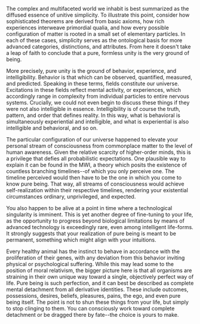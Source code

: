 The complex and multifaceted world we inhabit is best summarized as the diffused essence of unitive simplicity. To illustrate this point, consider how sophisticated theorems are derived from basic axioms, how rich experiences interweave primordial qualia, and how every possible configuration of matter is rooted in a small set of elementary particles. In each of these cases, simplicity serves as the ontological basis for more advanced categories, distinctions, and attributes. From here it doesn't take a leap of faith to conclude that a pure, formless unity is the very ground of being.

More precisely, pure unity is the ground of behavior, experience, and intelligibility. Behavior is that which can be observed, quantified, measured, and predicted. Speaking in these terms, fields constitute our universe. Excitations in these fields reflect mental activity, or experiences, which accordingly range in complexity from individual particles to entire nervous systems. Crucially, we could not even begin to discuss these things if they were not also intelligible in essence. Intelligibility is of course the truth, pattern, and order that defines reality. In this way, what is behavioral is simultaneously experiential and intelligible, and what is experiential is also intelligible and behavioral, and so on.

The particular configuration of our universe happened to elevate your personal stream of consciousness from commonplace matter to the level of human awareness. Given the relative scarcity of higher-order minds, this is a privilege that defies all probabilistic expectations. One plausible way to explain it can be found in the MWI, a theory which posits the existence of countless branching timelines--of which you only perceive one. The timeline perceived would then have to be the one in which you come to know pure being. That way, all streams of consciousness would achieve self-realization within their respective timelines, rendering your existential circumstances ordinary, unprivileged, and expected.

You also happen to be alive at a point in time where a technological singularity is imminent. This is yet another degree of fine-tuning to your life, as the opportunity to progress beyond biological limitations by means of advanced technology is exceedingly rare, even among intelligent life-forms. It strongly suggests that your realization of pure being is meant to be permanent, something which might align with your intuitions.

Every healthy animal has the instinct to behave in accordance with the proliferation of their genes, with any deviation from this behavior inviting physical or psychological suffering. While this may lead some to the position of moral relativism, the bigger picture here is that all organisms are straining in their own unique way toward a single, objectively perfect way of life. Pure being is such perfection, and it can best be described as complete mental detachment from all derivative identities. These include outcomes, possessions, desires, beliefs, pleasures, pains, the ego, and even pure being itself. The point is not to shun these things from your life, but simply to stop clinging to them. You can consciously work toward complete detachment or be dragged there by fate--the choice is yours to make.
